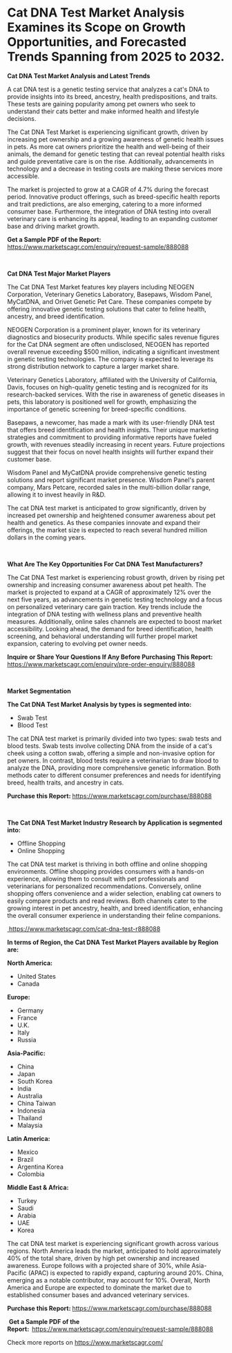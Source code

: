 <p><h1>Cat DNA Test Market Analysis Examines its Scope on Growth Opportunities, and Forecasted Trends Spanning from 2025 to 2032.</h1></p><p><strong>Cat DNA Test Market Analysis and Latest Trends</strong></p>
<p><p>A cat DNA test is a genetic testing service that analyzes a cat's DNA to provide insights into its breed, ancestry, health predispositions, and traits. These tests are gaining popularity among pet owners who seek to understand their cats better and make informed health and lifestyle decisions.</p><p>The Cat DNA Test Market is experiencing significant growth, driven by increasing pet ownership and a growing awareness of genetic health issues in pets. As more cat owners prioritize the health and well-being of their animals, the demand for genetic testing that can reveal potential health risks and guide preventative care is on the rise. Additionally, advancements in technology and a decrease in testing costs are making these services more accessible.</p><p>The market is projected to grow at a CAGR of 4.7% during the forecast period. Innovative product offerings, such as breed-specific health reports and trait predictions, are also emerging, catering to a more informed consumer base. Furthermore, the integration of DNA testing into overall veterinary care is enhancing its appeal, leading to an expanding customer base and driving market growth.</p></p>
<p><strong>Get a Sample PDF of the Report:&nbsp;</strong> <a href="https://www.marketscagr.com/enquiry/request-sample/888088?utm_campaign=2660&utm_medium=2&utm_source=Github&utm_content=ia&utm_term=06032025&utm_id=cat-dna-test">https://www.marketscagr.com/enquiry/request-sample/888088</a></p>
<p>&nbsp;</p>
<p><strong>Cat DNA Test Major Market Players</strong></p>
<p><p>The Cat DNA Test Market features key players including NEOGEN Corporation, Veterinary Genetics Laboratory, Basepaws, Wisdom Panel, MyCatDNA, and Orivet Genetic Pet Care. These companies compete by offering innovative genetic testing solutions that cater to feline health, ancestry, and breed identification.</p><p>NEOGEN Corporation is a prominent player, known for its veterinary diagnostics and biosecurity products. While specific sales revenue figures for the Cat DNA segment are often undisclosed, NEOGEN has reported overall revenue exceeding $500 million, indicating a significant investment in genetic testing technologies. The company is expected to leverage its strong distribution network to capture a larger market share.</p><p>Veterinary Genetics Laboratory, affiliated with the University of California, Davis, focuses on high-quality genetic testing and is recognized for its research-backed services. With the rise in awareness of genetic diseases in pets, this laboratory is positioned well for growth, emphasizing the importance of genetic screening for breed-specific conditions.</p><p>Basepaws, a newcomer, has made a mark with its user-friendly DNA test that offers breed identification and health insights. Their unique marketing strategies and commitment to providing informative reports have fueled growth, with revenues steadily increasing in recent years. Future projections suggest that their focus on novel health insights will further expand their customer base.</p><p>Wisdom Panel and MyCatDNA provide comprehensive genetic testing solutions and report significant market presence. Wisdom Panel's parent company, Mars Petcare, recorded sales in the multi-billion dollar range, allowing it to invest heavily in R&D.</p><p>The cat DNA test market is anticipated to grow significantly, driven by increased pet ownership and heightened consumer awareness about pet health and genetics. As these companies innovate and expand their offerings, the market size is expected to reach several hundred million dollars in the coming years.</p></p>
<p>&nbsp;</p>
<p><strong>What Are The Key Opportunities For Cat DNA Test Manufacturers?</strong></p>
<p><p>The Cat DNA Test market is experiencing robust growth, driven by rising pet ownership and increasing consumer awareness about pet health. The market is projected to expand at a CAGR of approximately 12% over the next five years, as advancements in genetic testing technology and a focus on personalized veterinary care gain traction. Key trends include the integration of DNA testing with wellness plans and preventive health measures. Additionally, online sales channels are expected to boost market accessibility. Looking ahead, the demand for breed identification, health screening, and behavioral understanding will further propel market expansion, catering to evolving pet owner needs.</p></p>
<p><strong>Inquire or Share Your Questions If Any Before Purchasing This Report:</strong> <a href="https://www.marketscagr.com/enquiry/pre-order-enquiry/888088?utm_campaign=2660&utm_medium=2&utm_source=Github&utm_content=ia&utm_term=06032025&utm_id=cat-dna-test">https://www.marketscagr.com/enquiry/pre-order-enquiry/888088</a></p>
<p>&nbsp;</p>
<p><strong>Market Segmentation</strong></p>
<p><strong>The Cat DNA Test Market Analysis by types is segmented into:</strong></p>
<p><ul><li>Swab Test</li><li>Blood Test</li></ul></p>
<p><p>The cat DNA test market is primarily divided into two types: swab tests and blood tests. Swab tests involve collecting DNA from the inside of a cat's cheek using a cotton swab, offering a simple and non-invasive option for pet owners. In contrast, blood tests require a veterinarian to draw blood to analyze the DNA, providing more comprehensive genetic information. Both methods cater to different consumer preferences and needs for identifying breed, health traits, and ancestry in cats.</p></p>
<p><strong>Purchase this Report:&nbsp;</strong><a href="https://www.marketscagr.com/purchase/888088?utm_campaign=2660&utm_medium=2&utm_source=Github&utm_content=ia&utm_term=06032025&utm_id=cat-dna-test">https://www.marketscagr.com/purchase/888088</a></p>
<p>&nbsp;</p>
<p><strong>The Cat DNA Test Market Industry Research by Application is segmented into:</strong></p>
<p><ul><li>Offline Shopping</li><li>Online Shopping</li></ul></p>
<p><p>The cat DNA test market is thriving in both offline and online shopping environments. Offline shopping provides consumers with a hands-on experience, allowing them to consult with pet professionals and veterinarians for personalized recommendations. Conversely, online shopping offers convenience and a wider selection, enabling cat owners to easily compare products and read reviews. Both channels cater to the growing interest in pet ancestry, health, and breed identification, enhancing the overall consumer experience in understanding their feline companions.</p></p>
<p><a href="https://www.marketscagr.com/cat-dna-test-r888088?utm_campaign=2660&utm_medium=2&utm_source=Github&utm_content=ia&utm_term=06032025&utm_id=cat-dna-test">&nbsp;https://www.marketscagr.com/cat-dna-test-r888088</a></p>
<p><strong>In terms of Region, the Cat DNA Test Market Players available by Region are:</strong></p>
<p>
    <p> <strong> North America: </strong>
        <ul>
            <li>United States</li>
            <li>Canada</li>
        </ul>
        </p> 
    <p> <strong> Europe: </strong>
        <ul>
            <li>Germany</li>
            <li>France</li>
            <li>U.K.</li>
            <li>Italy</li>
            <li>Russia</li>
        </ul>
        </p> 
    <p> <strong> Asia-Pacific: </strong>
        <ul>
            <li>China</li>
            <li>Japan</li>
            <li>South Korea</li>
            <li>India</li>
            <li>Australia</li>
            <li>China Taiwan</li>
            <li>Indonesia</li>
            <li>Thailand</li>
            <li>Malaysia</li>
        </ul>
        </p> 
    <p> <strong> Latin America: </strong>
        <ul>
            <li>Mexico</li>
            <li>Brazil</li>
            <li>Argentina Korea</li>
            <li>Colombia</li>
        </ul>
        </p> 
    <p> <strong> Middle East & Africa: </strong>
        <ul>
            <li>Turkey</li>
            <li>Saudi</li>
            <li>Arabia</li>
            <li>UAE</li>
            <li>Korea</li>
        </ul>
    </p>
    </p>
<p><p>The cat DNA test market is experiencing significant growth across various regions. North America leads the market, anticipated to hold approximately 40% of the total share, driven by high pet ownership and increased awareness. Europe follows with a projected share of 30%, while Asia-Pacific (APAC) is expected to rapidly expand, capturing around 20%. China, emerging as a notable contributor, may account for 10%. Overall, North America and Europe are expected to dominate the market due to established consumer bases and advanced veterinary services.</p></p>
<p><strong>Purchase this Report: </strong><a href="https://www.marketscagr.com/purchase/888088?utm_campaign=2660&utm_medium=2&utm_source=Github&utm_content=ia&utm_term=06032025&utm_id=cat-dna-test">https://www.marketscagr.com/purchase/888088</a></p>
<p>&nbsp;<strong>Get a Sample PDF of the Report:&nbsp;&nbsp;</strong><a href="https://www.marketscagr.com/enquiry/request-sample/888088?utm_campaign=2660&utm_medium=2&utm_source=Github&utm_content=ia&utm_term=06032025&utm_id=cat-dna-test">https://www.marketscagr.com/enquiry/request-sample/888088</a></p>
<p><strong></strong></p>
<p>Check more reports on <a href="https://www.marketscagr.com/?utm_campaign=2660&utm_medium=2&utm_source=Github&utm_content=ia&utm_term=06032025&utm_id=cat-dna-test">https://www.marketscagr.com/</a></p>